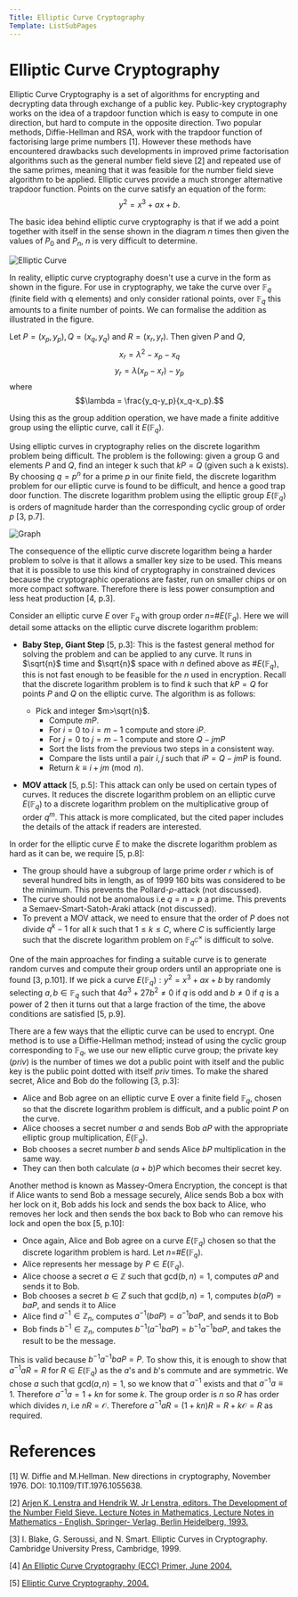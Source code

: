 ```yaml
---
Title: Elliptic Curve Cryptography
Template: ListSubPages
---
```


# Elliptic Curve Cryptography

Elliptic Curve Cryptography is a set of algorithms for encrypting and decrypting data through
exchange of a public key. Public-key cryptography works on the idea of a trapdoor function
which is easy to compute in one direction, but hard to compute in the opposite direction. Two
popular methods, Diffie-Hellman and RSA, work with the trapdoor function of factorising large
prime numbers [1]. However these methods have encountered drawbacks such developments in
improved prime factorisation algorithms such as the general number field sieve [2] and repeated
use of the same primes, meaning that it was feasible for the number field sieve algorithm to be
applied. Elliptic curves provide a much stronger alternative trapdoor function.
Points on the curve satisfy an equation of the form:
$$y^2=x^3+ax+b.$$

The basic idea behind elliptic curve cryptography is that if we add a point together with itself in the sense shown in the diagram $n$ times then given the values of $P_0$ and $P_n$, $n$ is very difficult to determine.

![Elliptic Curve](http://db716.user.srcf.net/eim/media/curve1.png)

In reality, elliptic curve cryptography doesn't use a curve in the form as shown in the figure. For
use in cryptography, we take the curve over $\mathbb{F}_q$ (finite field with q elements) and only consider
rational points, over $\mathbb{F}_q$ this amounts to a finite number of points. We can formalise the addition
as illustrated in the figure.

Let $P=(x_p,y_p), Q=(x_q,y_q)$ and $R=(x_r,y_r)$. Then given $P$ and $Q$, 
$$x_r=\lambda^2-x_p-x_q$$ 
$$y_r=\lambda(x_p-x_r)-y_p$$
where
$$\lambda = \frac{y_q-y_p}{x_q-x_p}.$$

Using this as the group addition operation, we have made a finite additive group using the elliptic curve, call it $E(\mathbb{F}_q)$. 

Using elliptic curves in cryptography relies on the discrete logarithm problem being difficult. The problem is the following: given a group G and elements $P$ and $Q$, find an integer k such that $kP = Q$ (given such a k exists). By choosing $q=p^n$ for a prime $p$ in our finite field, the discrete logarithm problem for our elliptic curve is found to be difficult, and hence a good trap door function. The discrete logarithm problem using the elliptic group $E(\mathbb{F}_q)$ is orders of magnitude harder than the corresponding cyclic group of order $p$ [3, p.7].

![Graph](http://db716.user.srcf.net/eim/media/ellipticVsConv.jpg)

The consequence of the elliptic curve discrete logarithm being a harder problem to solve is that it allows a smaller key size to be used. This means that it is possible to use this kind of cryptography in constrained devices because the cryptographic operations are faster, run on smaller chips or on more compact software. Therefore there is less power consumption and less heat production [4, p.3].

Consider an elliptic curve $E$ over $\mathbb{F}_q$ with group order $n=$#$E(\mathbb{F}_q)$. Here we will detail some attacks on the elliptic curve discrete logarithm problem:

- **Baby Step, Giant Step** [5, p.3]: This is the fastest general method for solving the problem and can be applied to any curve. It runs in  $\sqrt{n}$ time and $\sqrt{n}$ space with $n$ defined above as #$E(\mathbb{F}_q)$, this is not fast enough to be feasible for the $n$ used in encryption. Recall that the discrete logarithm problem is to find $k$ such that $kP = Q$ for points $P$ and $Q$ on the elliptic curve. The algorithm is as follows:
  	- Pick and integer $m>\sqrt{n}$.
		- Compute $mP$.
		- For $i=0$ to $i=m-1$ compute and store $iP$.
		- For $j=0$ to $j=m-1$ compute and store $Q-jmP$
		- Sort the lists from the previous two steps in a consistent way.
		- Compare the lists until a pair $i,j$ such that $iP=Q-jmP$ is found.
		- Return $k\equiv i+jm \pmod{n}$.
	
- **MOV attack** [5, p.5]: This attack can only be used on certain types of curves. It reduces the discrete logarithm problem on an elliptic curve $E(\mathbb{F}_q)$ to a discrete logarithm problem on the multiplicative group of order $q^m$. This attack is more complicated, but the cited paper includes the details of the attack if readers are interested. 


In order for the elliptic curve $E$ to make the discrete logarithm problem as hard as it can be, we require [5, p.8]:
- The group should have a subgroup of large prime order $r$ which is of several hundred bits in length, as of 1999 160 bits was considered to be the minimum. This prevents the Pollard-$\rho$-attack (not discussed). 
- The curve should not be anomalous i.e $q=n=p$ a prime. This prevents a Semaev-Smart-Satoh-Araki attack (not discussed).
- To prevent a MOV attack, we need to ensure that the order of $P$ does not divide $q^k-1$ for all $k$ such that $1\leq k \leq C$, where $C$ is sufficiently large such that the discrete logarithm problem on $\mathbb{F}_{q^C}^{\times}$ is difficult to solve.  



One of the main approaches for finding a suitable curve is to generate random curves and compute their group orders until an appropriate one is found [3, p.101]. If we pick a curve $E(\mathbb{F}_q):y^2=x^3+ax+b$ by randomly selecting $a,b \in \mathbb{F}_q$ such that $4a^3+27b^2 \neq 0$ if $q$ is odd and $b \neq 0$ if $q$ is a power of 2 then it turns out that a large fraction of the time, the above conditions are satisfied [5, p.9]. 

There are a few ways that the elliptic curve can be used to encrypt. One method is to use a Diffie-Hellman method; instead of using the cyclic group corresponding to $\mathbb{F}_q$, we use our new elliptic curve group; the private key ($priv$) is the number of times we dot a public point with itself and the public key is the public point dotted with itself $priv$ times. To make the shared secret, Alice and Bob do the following [3, p.3]:
- Alice and Bob agree on an elliptic curve E over a finite field $\mathbb{F}_q$, chosen so that the discrete logarithm problem is difficult, and a public point $P$ on the curve.
- Alice chooses a secret number $a$ and sends Bob $aP$ with the appropriate elliptic group multiplication, $E(\mathbb{F}_q$).
- Bob chooses a secret number $b$ and sends Alice $bP$ multiplication in the same way.
- They can then both calculate $(a+b)P$ which becomes their secret key. 


Another method is known as Massey-Omera Encryption, the concept is that if Alice wants to send Bob a message securely, Alice sends Bob a box with her lock on it, Bob adds his lock and sends the box back to Alice, who removes her lock and then sends the box back to Bob who can remove his lock and open the box [5, p.10]:
- Once again, Alice and Bob agree on a curve $E(\mathbb{F}_q)$ chosen so that the discrete logarithm problem is hard. Let $n=$#$E(\mathbb{F}_q)$.
- Alice represents her message by $P \in E(\mathbb{F}_q)$.
- Alice choose a secret $a \in \mathbb{Z}$ such that gcd$(b,n)=1$, computes $aP$ and sends it to Bob. 
- Bob chooses a secret $b \in Z$ such that gcd$(b,n)=1$, computes $b(aP)=baP$, and sends it to Alice
- Alice find $a^{-1} \in \mathbb{Z}_n$, computes $a^{-1}(baP)=a^{-1}baP$, and sends it to Bob
- Bob finds $b^{-1} \in \mathbb{Z}_n$, computes $b^{-1}(a^{-1}baP)=b^{-1}a^{-1}baP$, and takes the result to be the message.

This is valid because $b^{-1}a^{-1}baP=P$. To show this, it is enough to show that $a^{-1}aR=R$ for $R \in E(\mathbb{F}_q)$ as the $a$'s and $b$'s commute and are symmetric. We chose $a$ such that gcd$(a,n)=1$, so we know that $a^{-1}$ exists and that $a^{-1}a \equiv 1$. Therefore $a^{-1}a = 1 +kn$ for some $k$. The group order is $n$ so $R$ has order which divides $n$, i.e $nR=\mathcal{O}$. Therefore $a^{-1}aR=(1+kn)R=R+k\mathcal{O}=R$ as required.


# References
[1] W. Diffie and M.Hellman. New directions in cryptography, November 1976. DOI: 10.1109/TIT.1976.1055638. 

[2] [Arjen K. Lenstra and Hendrik W. Jr Lenstra, editors. The Development of the Number Field
Sieve. Lecture Notes in Mathematics, Lecture Notes in Mathematics - English. Springer-
Verlag, Berlin Heidelberg, 1993.](//www.springer.com/gb/book/9783540570134)

[3] I. Blake, G. Seroussi, and N. Smart. Elliptic Curves in Cryptography. Cambridge University
Press, Cambridge, 1999.

[4] [An Elliptic Curve Cryptography (ECC) Primer, June 2004.](https://www.certicom.com/content/dam/certicom/images/pdfs/WP-ECCprimer.pdf)

[5] [Elliptic Curve Cryptography, 2004.](https://ocw.mit.edu/courses/mathematics/18-704-seminar-in-algebra-and-number-theory-rational-points-on-elliptic-curves-fall-2004/projects/asarina.pdf)
